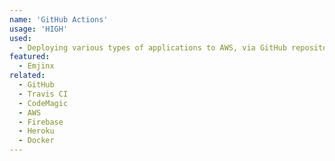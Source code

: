 ```yaml
---
name: 'GitHub Actions'
usage: 'HIGH'
used:
  - Deploying various types of applications to AWS, via GitHub repository, including multi-container or single container Docker applications, static web pages, and fullstack web applications
featured:
  - Emjinx
related:
  - GitHub
  - Travis CI
  - CodeMagic
  - AWS
  - Firebase
  - Heroku
  - Docker
---
```

